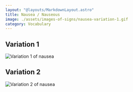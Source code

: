 ```yaml
---
layout: "@layouts/MarkdownLayout.astro"
title: Nausea / Nauseous
image: ./assets/images-of-signs/nausea-variation-1.gif
category: Vocabulary
---
```


## Variation 1

![Variation 1 of nausea](@signs/nausea-variation-1.gif)

## Variation 2

![Variation 2 of nausea](@signs/nausea-variation-2.gif)
